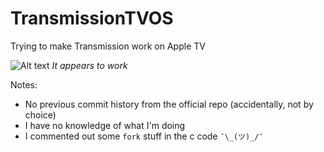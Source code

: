 # TransmissionTVOS
Trying to make Transmission work on Apple TV

![Alt text](http://i.imgur.com/jLlTsra.png)
*It appears to work*

Notes:
- No previous commit history from the official repo (accidentally, not by choice)
- I have no knowledge of what I'm doing
- I commented out some `fork` stuff in the c code `¯\_(ツ)_/¯`
